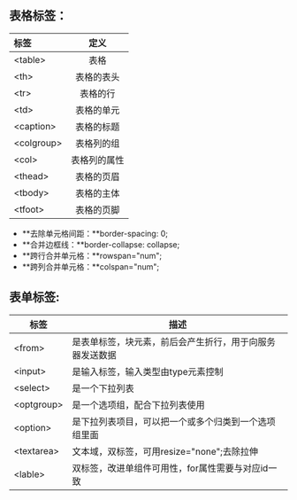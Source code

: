 ## 表格标签：

| 标签        |     定义     |
| :---------- | :----------: |
| \<table>    |     表格     |
| \<th>       |  表格的表头  |
| \<tr>       |   表格的行   |
| \<td>       |  表格的单元  |
| \<caption>  |  表格的标题  |
| \<colgroup> |  表格列的组  |
| \<col>      | 表格列的属性 |
| \<thead>    |  表格的页眉  |
| \<tbody>    |  表格的主体  |
| \<tfoot>    |  表格的页脚  |

- **去除单元格间距：**border-spacing: 0;
- **合并边框线：**border-collapse: collapse;
- **跨行合并单元格：**rowspan="num";
- **跨列合并单元格：**colspan="num";

## 表单标签:

| 标签             | 描述                                                     |
| ---------------- | -------------------------------------------------------- |
| &lt;from&gt;     | 是表单标签，块元素，前后会产生折行，用于向服务器发送数据 |
| &lt;input&gt;    | 是输入标签，输入类型由type元素控制                       |
| &lt;select&gt;   | 是一个下拉列表                                           |
| &lt;optgroup&gt; | 是一个选项组，配合下拉列表使用                           |
| &lt;option&gt;   | 是下拉列表项目，可以把一个或多个归类到一个选项组里面     |
| &lt;textarea&gt; | 文本域，双标签，可用resize="none";去除拉伸               |
| &lt;lable&gt;    | 双标签，改进单组件可用性，for属性需要与对应id一致        |

